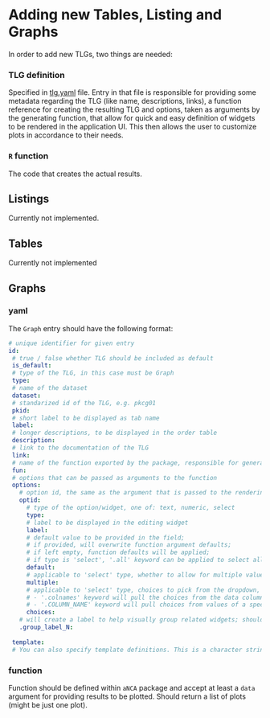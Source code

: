# Adding new Tables, Listing and Graphs
In order to add new TLGs, two things are needed:
### TLG definition
Specified in [tlg.yaml](../../inst/shiny/tlg.yaml) file. Entry in that file is responsible for providing some metadata regarding the TLG (like name, descriptions, links), a function reference for creating the resulting TLG and options, taken as arguments by the generating function, that allow for quick and easy definition of widgets to be rendered in the application UI. This then allows the user to customize plots in accordance to their needs.

### `R` function
The code that creates the actual results.

## Listings
Currently not implemented.

## Tables
Currently not implemented

## Graphs
### yaml
The `Graph` entry should have the following format:
 ```yaml
# unique identifier for given entry
id:
  # true / false whether TLG should be included as default
  is_default:
  # type of the TLG, in this case must be Graph
  type:
  # name of the dataset
  dataset:
  # standarized id of the TLG, e.g. pkcg01     
  pkid:
  # short label to be displayed as tab name
  label:
  # longer descriptions, to be displayed in the order table
  description:
  # link to the documentation of the TLG
  link:
  # name of the function exported by the package, responsible for generating TLG, must return a list of plots to be displayed
  fun:
  # options that can be passed as arguments to the function    
  options:
    # option id, the same as the argument that is passed to the rendering function, must be unique in the scope of the TLG entry
    optid:
      # type of the option/widget, one of: text, numeric, select
      type:
      # label to be displayed in the editing widget
      label:
      # default value to be provided in the field;
      # if provided, will overwrite function argument defaults;
      # if left empty, function defaults will be applied;
      # if type is 'select', '.all' keyword can be applied to select all choices;
      default: 
      # applicable to 'select' type, whether to allow for multiple values to be selected  
      multiple:
      # applicable to 'select' type, choices to pick from the dropdown, either specified outright or using a special keyword:
      # - '.colnames' keyword will pull the choices from the data column names
      # - '.COLUMN_NAME' keyword will pull choices from values of a specific column
      choices:
    # will create a label to help visually group related widgets; should be a character string; N should be replaced with an integer to uniquely identify the keyword    
    .group_label_N:
    
  template:
  # You can also specify template definitions. This is a character string with id of another TLG definition. All options will be copied over from template id. Any provided parameters will be a) overwritten if existing in the template or b) added as new.
```

### function
Function should be defined within `aNCA` package and accept at least a `data` argument for providing results to be plotted. Should return a list of plots (might be just one plot).